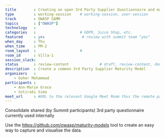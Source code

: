 ```yaml
---
title        : Creating an open 3rd Party Supplier Questionnaire and maturity model
type         : working-session    # working-session, user-session
track        : OWASP SAMM
topics       : ["OWASP"]
technology   :
categories   :                    # GDPR, Juice Shop, etc.
featured     : yes                 # review with summit team "yes"
when_day     : Thu
when_time    : PM-2
room_layout  :                    #
room_id      : Villa-1
session_slack:
status       : review-content              # draft, review-content, done
description  : Create a common 3rd Party Supplier Maturity Model
organizers   :
    - Goher Mohammad
participants :
    - Ann-Marie Grace
    - Sotiraki Sima
meet_url     : #URL to the relevant Google Meet Room thus the remote participants can join a session
---
```


Consolidate shared (by Summit participants) 3rd party questionnaire currently used internally

Use the https://github.com/owasp/maturity-models tool to create an easy way to capture and visualise the data.

<!--(add intro)

## WHY

(...)

## What

(...)

## Outcomes

(...)

## References

(...)


## Previous
-->
